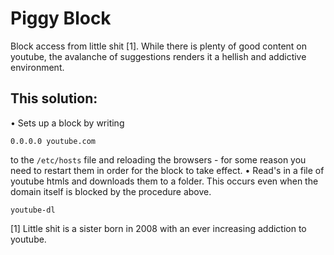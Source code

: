 # Piggy Block
Block access from little shit [1]. While there is plenty of good content on youtube, the avalanche of suggestions renders it a hellish and addictive environment.

## This solution:
• Sets up a block by writing 
```
0.0.0.0 youtube.com
```
to the ```/etc/hosts``` file and reloading the browsers - for some reason you need to restart them in order for the block to take effect.
• Read's in a file of youtube htmls and downloads them to a folder. This occurs even when the domain itself is blocked by the procedure above.
```
youtube-dl
```


[1] Little shit is a sister born in 2008 with an ever increasing addiction to youtube.
